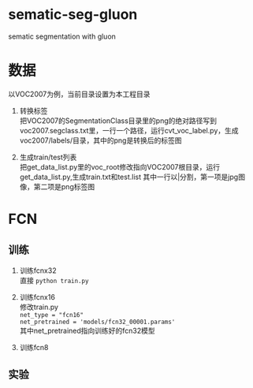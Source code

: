 # sematic-seg-gluon
sematic segmentation with gluon


# 数据   
以VOC2007为例，当前目录设置为本工程目录
1. 转换标签    
   把VOC2007的SegmentationClass目录里的png的绝对路径写到voc2007.segclass.txt里，一行一个路径，运行cvt_voc_label.py，生成voc2007/labels/目录，其中的png是转换后的标签图

2. 生成train/test列表   
   把get_data_list.py里的voc_root修改指向VOC2007根目录，运行get_data_list.py,生成train.txt和test.list
   其中一行以|分割，第一项是jpg图像，第二项是png标签图


# FCN

## 训练
1. 训练fcnx32    
   直接 ```python train.py```

2. 训练fcnx16   
修改train.py   
   ```net_type = "fcn16"```   
   ```net_pretrained = 'models/fcn32_00001.params'```   
其中net_pretrained指向训练好的fcn32模型

3. 训练fcn8    
      
## 实验   
